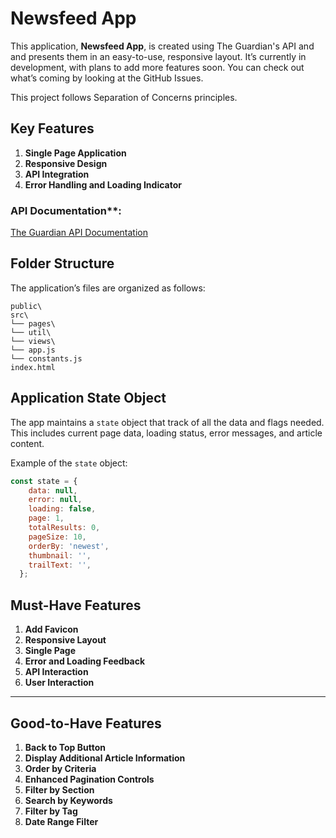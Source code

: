 # Newsfeed App

This application, **Newsfeed App**, is created using The Guardian's API and and presents them in an easy-to-use, responsive layout. It’s currently in development, with plans to add more features soon. You can check out what’s coming by looking at the GitHub Issues.

This project follows Separation of Concerns principles.

## Key Features

1. **Single Page Application**
2. **Responsive Design**
3. **API Integration**
4. **Error Handling and Loading Indicator**

### API Documentation**: 
[The Guardian API Documentation](https://open-platform.theguardian.com/documentation/)  

## Folder Structure

The application’s files are organized as follows:

```text
public\
src\
└── pages\
└── util\
└── views\
└── app.js
└── constants.js
index.html
```

## Application State Object

The app maintains a `state` object that track of all the data and flags needed. This includes current page data, loading status, error messages, and article content.

Example of the `state` object:

```js
const state = {
    data: null,
    error: null,
    loading: false,
    page: 1,
    totalResults: 0,
    pageSize: 10,
    orderBy: 'newest',
    thumbnail: '',
    trailText: '',
  };
```


## Must-Have Features

1. **Add Favicon**  
2. **Responsive Layout**  
3. **Single Page**  
4. **Error and Loading Feedback**  
5. **API Interaction**  
6. **User Interaction**

---

## Good-to-Have Features

1. **Back to Top Button**  
2. **Display Additional Article Information**  
3. **Order by Criteria**  
4. **Enhanced Pagination Controls**  
5. **Filter by Section**  
6. **Search by Keywords**  
7. **Filter by Tag**  
8. **Date Range Filter**
